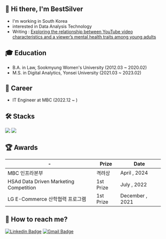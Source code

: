 ## 👋 Hi there, I'm BestSilver 
- I'm working in South Korea
- interested in Data Analysis Technology
- Writing : [Exploring the relationship between YouTube video characteristics and a viewer’s mental health traits among young adults](https://www.frontiersin.org/journals/psychiatry/articles/10.3389/fpsyt.2024.1364930/full?utm_source=Email_to_authors_&utm_medium=Email&utm_content=T1_11.5e1_author&utm_campaign=Email_publication&field&journalName=Frontiers_in_Psychiatry&id=1364930)


## 🎓 Education
- B.A. in Law, Sookmyung Women's University (2012.03 ~ 2020.02)
- M.S. in Digital Analytics, Yonsei University (2021.03 ~ 2023.02)

## 💼 Career 
- IT Engineer at MBC (2022.12 ~ )

## 🛠️ Stacks 

<img src="https://img.shields.io/badge/Python-3766AB?style=for-the-badge&logo=Python&logoColor=white"/> <img src="https://img.shields.io/badge/MySQL-4479A1?style=for-the-badge&logo=MySQL&logoColor=white"/>


## 🏆 Awards
|-|Prize|Date|
|------|---|---|
|MBC 인프라본부 |격려상|April , 2024|
|HSAd Data Driven Marketing Competition|1st Prize|July , 2022|
|LG E-Commerce 산학협력 프로그램 |1st Prize|December , 2021|


## 🤔 How to reach me? 
[![Linkedin Badge](https://img.shields.io/badge/-LinkedIn-blue?style=flat-square&logo=Linkedin&logoColor=white&link=https://www.linkedin.com/in/bestsilver0225/)](https://www.linkedin.com/in/bestsilver0225/)
[![Gmail Badge](https://img.shields.io/badge/Gmail-d14836?style=flat-square&logo=Gmail&logoColor=white&link=mailto:choigoeun93@gmail.com)](mailto:choigoeun93@gmail.com)
